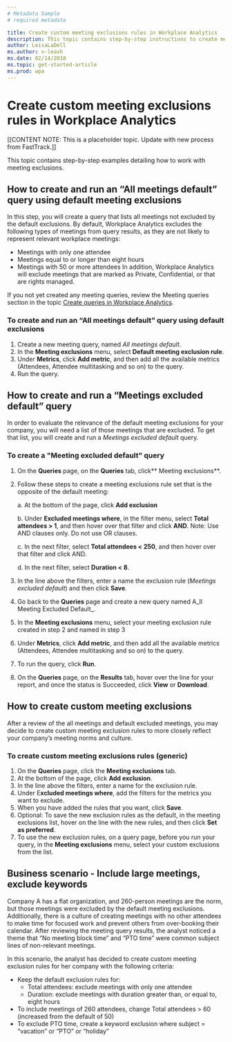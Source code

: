 ```yaml
---
# Metadata Sample
# required metadata

title: Create custom meeting exclusions rules in Workplace Analytics
description: This topic contains step-by-step instructions to create meeting exclusions rules and run meeting exclusions queries in Workplace Analytics.
author: LeisaLaDell
ms.author: v-leash
ms.date: 02/14/2018
ms.topic: get-started-article
ms.prod: wpa
---
```

# Create custom meeting exclusions rules in Workplace Analytics

[[CONTENT NOTE: This is a placeholder topic. Update with new process from FastTrack.]]

This topic contains step-by-step examples detailing how to work with meeting exclusions.
## How to create and run an “All meetings default” query using default meeting exclusions
In this step, you will create a query that lists all meetings not excluded by the default exclusions.
By default, Workplace Analytics excludes the following types of meetings from query results, as they are not likely to represent relevant workplace meetings:
* Meetings with only one attendee
* Meetings equal to or longer than eight hours
* Meetings with 50 or more attendees
In addition, Workplace Analytics will exclude meetings that are marked as Private, Confidential, or that are rights managed.

If you not yet created any meeting queries, review the Meeting queries section in the topic [Create queries in Workplace Analytics](../Use/Create-queries.md).
### To create and run an “All meetings default” query using default exclusions 
1. Create a new meeting query, named _All meetings default_.
2. In the **Meeting exclusions** menu, select **Default meeting exclusion rule**.
3. Under **Metrics**, click **Add metric**, and then add all the available metrics (Attendees, Attendee multitasking and so on) to the query.
4. Run the query.

## How to create and run a “Meetings excluded default” query
In order to evaluate the relevance of the default meeting exclusions for your company, you will need a list of those meetings that are excluded. To get that list, you will create and run a _Meetings excluded default_ query.

### To create a "Meeting excluded default" query
1. On the **Queries** page, on the **Queries** tab, click** Meeting exclusions**.
2. Follow these steps to create a meeting exclusions rule set that is the opposite of the default meeting:

    a. At the bottom of the page, click **Add exclusion**

    b. Under **Excluded meetings where**, in the filter menu, select **Total attendees > 1**, and then hover over that filter and click **AND**. Note: Use AND clauses only. Do not use OR clauses.

    c. In the next filter, select **Total attendees < 250**, and then hover over that filter and click AND.

    d. In the next filter, select **Duration < 8**.

3. In the line above the filters, enter a name the exclusion rule (_Meetings excluded default_) and then click **Save**.
4. Go back to the **Queries** page and create a new query named A_ll Meeting Excluded Default_.
5. In the **Meeting exclusions** menu, select your meeting exclusion rule created in step 2 and named in step 3
6. Under **Metrics**, click **Add metric**, and then add all the available metrics (Attendees, Attendee multitasking and so on) to the query.
7. To run the query, click **Run**.
8. On the **Queries** page, on the **Results** tab, hover over the line for your report, and once the status is Succeeded, click **View** or **Download**.

## How to create custom meeting exclusions
After a review of the all meetings and default excluded meetings, you may decide to create custom meeting exclusion rules to more closely reflect your company’s meeting norms and culture.
### To create custom meeting exclusions rules (generic)
1. On the **Queries** page, click the **Meeting exclusions** tab.
2. At the bottom of the page, click **Add exclusion**.
3. In the line above the filters, enter a name for the exclusion rule.
4. Under E**xcluded meetings where**, add the filters for the metrics you want to exclude.
5. When you have added the rules that you want, click **Save**.
6. Optional: To save the new exclusion rules as the default, in the meeting exclusions list, hover on the line with the new rules, and then click **Set as preferred**.
7. To use the new exclusion rules, on a query page, before you run your query, in the **Meeting exclusions** menu, select your custom exclusions from the list.

## Business scenario - Include large meetings, exclude keywords
Company A has a flat organization, and 260-person meetings are the norm, but those meetings were excluded by the default meeting exclusions. Additionally, there is a culture of creating meetings with no other attendees to make time for focused work and prevent others from over-booking their calendar. After reviewing the meeting query results, the analyst noticed a theme that “No meeting block time” and “PTO time” were common subject lines of non-relevant meetings.

In this scenario, the analyst has decided to create custom meeting exclusion rules for her company with the following criteria:
* Keep the default exclusion rules for:
  * Total attendees: exclude meetings with only one attendee
  * Duration: exclude meetings with duration greater than, or equal to, eight hours
* To include meetings of 260 attendees, change Total attendees > 60 (increased from the default of 50)
* To exclude PTO time, create a keyword exclusion where subject = “vacation” or “PTO” or “holiday”

